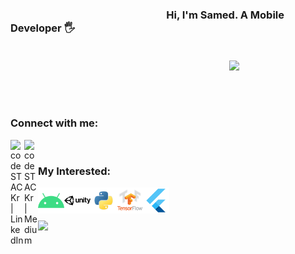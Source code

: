  
### &emsp;&emsp;&emsp;&emsp;&emsp;&emsp;&emsp;&emsp;&emsp;&emsp;&emsp;&emsp;&emsp;&emsp;&emsp; Hi, I'm Samed. A Mobile Developer 🖐</br></br>



&emsp;&emsp;&emsp;&emsp;&emsp;&emsp;&emsp;&emsp;&emsp;&emsp;&emsp;&emsp;&emsp;&emsp;&emsp;&emsp;&emsp;&emsp;&emsp;&emsp;&emsp;&emsp;&emsp;&emsp;&emsp;<img src=https://media.giphy.com/media/FT2F4dl9ioi4GXzczO/giphy.gif height="300px">
 
<br/><br/>
### Connect with me:
[<img align="left" alt="codeSTACKr | LinkedIn" width="22px" src="https://cdn.jsdelivr.net/npm/simple-icons@v3/icons/linkedin.svg" />][linkedin]
[<img align="left" alt="codeSTACKr | Medium" width="22px" src="https://cdn.jsdelivr.net/npm/simple-icons@v3/icons/medium.svg" />][medium]

<br />

### My Interested:

<img align="left" alt="Android" width="42px" src="https://raw.githubusercontent.com/github/explore/78df643247d429f6cc873026c0622819ad797942/topics/android/android.png" />
<img align="left" alt="Unity" width="42px" src="https://raw.githubusercontent.com/github/explore/78df643247d429f6cc873026c0622819ad797942/topics/unity/unity.png" />
<img align="left" alt="Python" width="42px" src="https://raw.githubusercontent.com/github/explore/78df643247d429f6cc873026c0622819ad797942/topics/python/python.png" />
<img align="left" alt="Tensorflow" width="42px" src="https://raw.githubusercontent.com/github/explore/78df643247d429f6cc873026c0622819ad797942/topics/tensorflow/tensorflow.png" />
<img align="left" alt="Flutter" width="42px" src="https://raw.githubusercontent.com/github/explore/78df643247d429f6cc873026c0622819ad797942/topics/flutter/flutter.png" />
<br/>
<br/>
<br/>
<img align="center" width="425px" src="https://github-readme-stats.vercel.app/api?username=SamedHrmn&show_icons=true&theme=transparent&include_all_commits=true&count_private=true"/>


[medium]: https://samed-harman.medium.com/
[linkedin]: https://linkedin.com/in/SamedHarman

